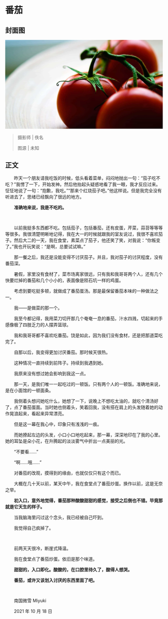 # 番茄

## 封面图

![](https://raw.githubusercontent.com/TinySnow/GithubImageHosting/main/blog/articles/literature/tomatoes-plate_1920x1080.jpg)

> 摄影师 | 佚名
>
> 图源 | 未知

## 正文

　　昨天一个朋友请我吃饭的时候，低头看着菜单，闷闷地抛出一句：“茄子吃不吃？”我愣了一下，开始发神。然后他抬起头疑惑地看了我一眼，我才反应过来。怔怔地说了一句：“抱歉，我吃。”“那来个红烧茄子吧。”他这样说。但是我完全没有听进去了，思绪已经飘向了很远的地方。

　　**准确地来说，我是不吃的。**

<br>

　　以前我挺多东西都不吃。包括茄子，包括番茄，还有皮蛋，芹菜，蒜苔等等等等很多。我很清楚明晰地记得，我在大一的时候就跟我的室友说过，我很不喜欢茄子。然后大二的一天，我在食堂，素菜点了茄子，他还笑了笑，对我说：“你叛变了。”我也开玩笑说：“是啊，总要试试嘛。”

　　那一餐之后，我还是没能变得不讨厌茄子。并且，我对茄子的讨厌程度，没有番茄深。

　　暑假，家里没有食材了，菜市场离家很远，只有我和我哥哥两个人，还有几个快要烂掉的番茄和几个小小的，表面像是陨石坑一样的鸡蛋。

　　考虑到要吃挺多顿，就做成了番茄蛋汤。那是最保留番茄本味的一种做法之一。

　　我——是做菜的那一个。

　　我至今都记得，我用菜刀切开那几个奄奄一息的番茄，汁水四溅，切起来的手感像极了四肢乏力的人摆弄篮球。

　　我和我哥哥都不喜欢吃番茄。饶是如此，因为我们没有食材，还是把那道菜吃完了。

　　自那以后，我变得更加讨厌番茄。那时候天很热。

　　这种情况一直持续到前阵子。持续到我遇到她。

　　我原来没有想过她会影响到我这一点。

　　那一天，是我们唯一一起吃过的一顿饭。只有两个人的一顿饭。准确地来说，是在小面馆的一顿面条。

　　我侧着头想问她吃什么，她想了一下，说晚上不想吃太油的，就吃个清汤好了，点了番茄蛋面。当时她也侧着头，笑着回我，没有搭在肩上的头发随着她的动作晃浪起来，看起来异常漂亮。

　　但是这一幕在我心中，印象只有浅浅的一痕。

　　而她撩起左边的头发，小口小口地吃起来，那一幕，深深地印在了我的心里。她的耳坠是朵小花，在升腾起的淡淡雾气中折出一点美丽的光。

　　“不要看……”

　　“啊……哦……”

　　对番茄的改观，摸得到的缘由，也就仅仅只有这个而已。

　　大概在几十天以前，某天中午，我在食堂点了番茄炒蛋。换作以前，这是无奈之举。

　　**初入口，意外地觉得，番茄那种酸酸甜甜的感觉，接受之后倒也不错。毕竟那就是它天生的样子。**

　　当我脑海里闪过这个念头，我已经被自己吓到。

　　我觉得自己疯掉了。

<br>

　　前两天天很冷，断崖式降温。

　　我在食堂点了番茄炒蛋。依旧是那个味道。

　　**甜甜的，入口即化。酸酸的，在口腔里待久了，酸得人想哭。**

　　**番茄，或许又该划入讨厌的东西里面了吧。**

<br>

　　南国微雪 Miyuki

　　2021 年 10 月 18 日